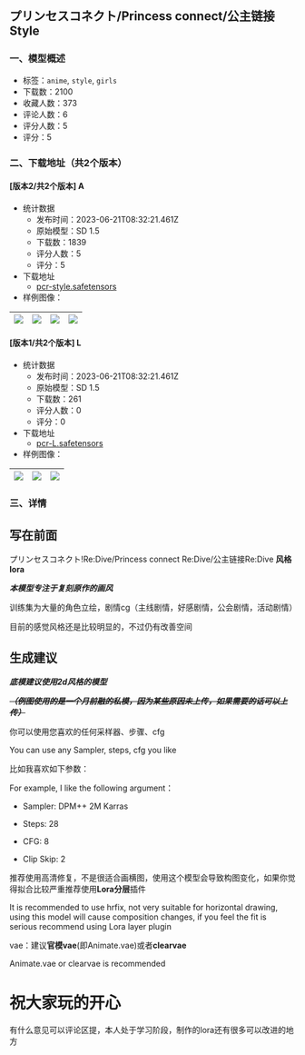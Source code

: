 ## プリンセスコネクト/Princess connect/公主链接 Style
### 一、模型概述

- 标签：`anime`, `style`, `girls`
- 下载数：2100
- 收藏人数：373
- 评论人数：6
- 评分人数：5
- 评分：5

### 二、下载地址（共2个版本）

#### [版本2/共2个版本] A

- 统计数据
  - 发布时间：2023-06-21T08:32:21.461Z
  - 原始模型：SD 1.5
  - 下载数：1839
  - 评分人数：5
  - 评分：5
- 下载地址
  - [pcr-style.safetensors](https://civitai.com/api/download/models/77914)
- 样例图像：

| <img src="https://image.civitai.com/xG1nkqKTMzGDvpLrqFT7WA/78f42f97-48af-45cb-8626-2c12c45be491/width=450/873575.jpeg" /> | <img src="https://image.civitai.com/xG1nkqKTMzGDvpLrqFT7WA/3fa03656-5868-4f9c-9e20-9b646cc77712/width=450/873565.jpeg" /> | <img src="https://image.civitai.com/xG1nkqKTMzGDvpLrqFT7WA/39db6080-fb0d-4b1e-87c8-a6992f147bb4/width=450/873577.jpeg" /> | <img src="https://image.civitai.com/xG1nkqKTMzGDvpLrqFT7WA/839173aa-bab8-4ac8-b2c0-a274b3249b6b/width=450/873567.jpeg" /> |
| ---- | ---- | ---- | ---- |

#### [版本1/共2个版本] L

- 统计数据
  - 发布时间：2023-06-21T08:32:21.461Z
  - 原始模型：SD 1.5
  - 下载数：261
  - 评分人数：0
  - 评分：0
- 下载地址
  - [pcr-L.safetensors](https://civitai.com/api/download/models/100793)
- 样例图像：

| <img src="https://image.civitai.com/xG1nkqKTMzGDvpLrqFT7WA/79a3d694-78e3-49ab-b7d5-531f1da4b427/width=450/1229643.jpeg" /> | <img src="https://image.civitai.com/xG1nkqKTMzGDvpLrqFT7WA/5a33888c-7c96-4bb0-968e-52bed7e95e11/width=450/1229644.jpeg" /> | <img src="https://image.civitai.com/xG1nkqKTMzGDvpLrqFT7WA/923df334-2078-4a9e-bf44-07217d2a2ea7/width=450/1229645.jpeg" /> |
| ---- | ---- | ---- |


### 三、详情
<h2>写在前面</h2><p>プリンセスコネクト!Re:Dive/Princess connect Re:Dive/公主链接Re:Dive <strong>风格lora</strong></p><p><strong><em>本模型专注于复刻原作的画风</em></strong></p><p>训练集为大量的角色立绘，剧情cg（主线剧情，好感剧情，公会剧情，活动剧情）</p><p>目前的感觉风格还是比较明显的，不过仍有改善空间</p><p></p><h2>生成建议</h2><p><strong><em>底模建议使用2d风格的模型</em></strong></p><p><strong><em><s>（例图使用的是一个月前融的私模，因为某些原因未上传，如果需要的话可以上传）</s></em></strong></p><p>你可以使用您喜欢的任何采样器、步骤、cfg</p><p>You can use any Sampler, steps, cfg you like</p><p>比如我喜欢如下参数：</p><p>For example, I like the following argument：</p><ul><li><p>Sampler: DPM++ 2M Karras</p></li><li><p>Steps: 28</p></li><li><p>CFG: 8</p></li><li><p>Clip Skip: 2</p></li></ul><p>推荐使用高清修复，不是很适合画横图，使用这个模型会导致构图变化，如果你觉得拟合比较严重推荐使用<strong>Lora分层</strong>插件</p><p>It is recommended to use hrfix, not very suitable for horizontal drawing, using this model will cause composition changes, if you feel the fit is serious recommend using Lora layer plugin</p><p>vae：建议<strong>官模vae</strong>(即Animate.vae)或者<strong>clearvae</strong></p><p>Animate.vae or clearvae is recommended</p><p></p><h1>祝大家玩的开心</h1><p>有什么意见可以评论区提，本人处于学习阶段，制作的lora还有很多可以改进的地方</p>